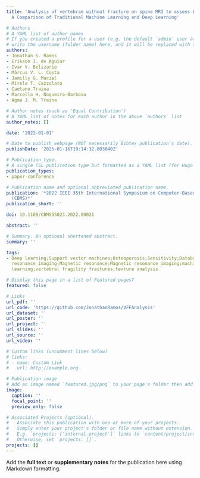 ```yaml
---
title: 'Analysis of vertebrae without fracture on spine MRI to assess bone fragility:
  A Comparison of Traditional Machine Learning and Deep Learning'

# Authors
# A YAML list of author names
# If you created a profile for a user (e.g. the default `admin` user at `content/authors/admin/`), 
# write the username (folder name) here, and it will be replaced with their full name and linked to their profile.
authors:
- Jonathan S. Ramos
- Erikson J. de Aguiar
- Ivar V. Belizario
- Márcus V. L. Costa
- Jamilly G. Maciel
- Mirela T. Cazzolato
- Caetano Traina
- Marcello H. Nogueira-Barbosa
- Agma J. M. Traina

# Author notes (such as 'Equal Contribution')
# A YAML list of notes for each author in the above `authors` list
author_notes: []

date: '2022-01-01'

# Date to publish webpage (NOT necessarily Bibtex publication's date).
publishDate: '2025-01-16T19:14:32.803840Z'

# Publication type.
# A single CSL publication type but formatted as a YAML list (for Hugo requirements).
publication_types:
- paper-conference

# Publication name and optional abbreviated publication name.
publication: '*2022 IEEE 35th International Symposium on Computer-Based Medical Systems
  (CBMS)*'
publication_short: ''

doi: 10.1109/CBMS55023.2022.00021

abstract: ''

# Summary. An optional shortened abstract.
summary: ''

tags:
- Deep learning;Support vector machines;Osteoporosis;Sensitivity;Databases;Magnetic
  resonance imaging;Magnetic resonance;Magnetic resonance imaging;machine learning;deep
  learning;vertebral fragility fractures;texture analysis

# Display this page in a list of Featured pages?
featured: false

# Links
url_pdf: ''
url_code: 'https://github.com/JonathanRamos/VFFAnalysis'
url_dataset: ''
url_poster: ''
url_project: ''
url_slides: ''
url_source: ''
url_video: ''

# Custom links (uncomment lines below)
# links:
# - name: Custom Link
#   url: http://example.org

# Publication image
# Add an image named `featured.jpg/png` to your page's folder then add a caption below.
image:
  caption: ''
  focal_point: ''
  preview_only: false

# Associated Projects (optional).
#   Associate this publication with one or more of your projects.
#   Simply enter your project's folder or file name without extension.
#   E.g. `projects: ['internal-project']` links to `content/project/internal-project/index.md`.
#   Otherwise, set `projects: []`.
projects: []
---
```


Add the **full text** or **supplementary notes** for the publication here using Markdown formatting.
